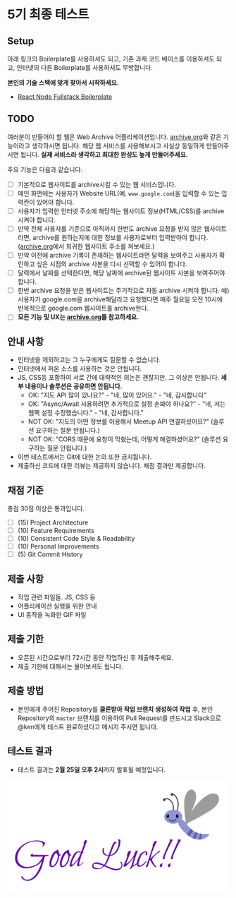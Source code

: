 # 5기 최종 테스트

## Setup

아래 링크의 Boilerplate를 사용하셔도 되고, 기존 과제 코드 베이스를 이용하셔도 되고, 인터넷의 다른 Boilerplate를 사용하셔도 무방합니다.

**본인의 기술 스택에 맞게 찾아서 시작하세요.**

- [React Node Fullstack Boilerplate](https://github.com/sagarpatke/react-fullstack-boilerplate)

## TODO

여러분이 만들어야 할 웹은 Web Archive 어플리케이션입니다. [archive.org](https://archive.org/)와 같은 기능이라고 생각하시면 됩니다. 해당 웹 서비스를 사용해보시고 사실상 동일하게 만들어주시면 됩니다. **실제 서비스라 생각하고 최대한 완성도 높게 만들어주세요.**

주요 기능은 다음과 같습니다.

- [ ] 기본적으로 웹사이트를 archive시킬 수 있는 웹 서비스입니다.
- [ ] 메인 화면에는 사용자가 Website URL(예. `www.google.com`)을 입력할 수 있는 입력칸이 있어야 합니다.
- [ ] 사용자가 입력한 인터넷 주소에 해당하는 웹사이트 정보(HTML/CSS)를 archive 시켜야 합니다.
- [ ] 만약 전체 사용자를 기준으로 아직까지 한번도 archive 요청을 받지 않은 웹사이트라면, archive를 원하는지에 대한 정보를 사용자로부터 입력받아야 합니다. ([archive.org](https://archive.org)에서 희귀한 웹사이트 주소를 쳐보세요.)
- [ ] 만약 이전에 archive 기록이 존재하는 웹사이트라면 달력을 보여주고 사용자가 확인하고 싶은 시점의 archive 사본을 다시 선택할 수 있어야 합니다.
- [ ] 달력에서 날짜를 선택한다면, 해당 날짜에 archive된 웹사이트 사본을 보여주어야 합니다.
- [ ] 한번 archive 요청을 받은 웹사이트는 주기적으로 자동 archive 시켜야 합니다. 예) 사용자가 google.com을 archive해달라고 요청했다면 매주 월요일 오전 10시에 반복적으로 google.com 웹사이트를 archive한다.
- [ ] **모든 기능 및 UX는 [archive.org](https://archive.org)를 참고하세요.**

## 안내 사항

- 인터넷을 제외하고는 그 누구에게도 질문할 수 없습니다.
- 인터넷에서 퍼온 소스를 사용하는 것은 안됩니다.
- JS, CSS등 포함하여 서로 간에 대략적인 의논은 괜찮지만, 그 이상은 안됩니다. **세부 내용이나 솔루션은 공유하면 안됩니다.**
  - OK: "지도 API 많이 있나요?" - "네, 많이 있어요." - "네, 감사합니다"
  - OK: "Async/Await 사용하려면 추가적으로 설정 손봐야 하나요?" - "네, 저는 웹팩 설정 수정했습니다." - "네, 감사합니다."
  - NOT OK: "지도의 어떤 정보를 이용해서 Meetup API 연결하셨어요?" (솔루션 요구하는 질문 안됩니다.)
  - NOT OK: "CORS 때문에 요청이 막혔는데, 어떻게 해결하셨어요?" (솔루션 요구하는 질문 안됩니다.)
- 이번 테스트에서는 Git에 대한 논의 또한 금지됩니다.
- 제출하신 코드에 대한 리뷰는 제공하지 않습니다. 채점 결과만 제공합니다.

## 채점 기준

총점 30점 이상은 통과입니다.

- [ ] (15) Project Architecture
- [ ] (10) Feature Requirements
- [ ] (10) Consistent Code Style & Readability
- [ ] (10) Personal Improvements
- [ ] (5) Git Commit History

## 제출 사항

- 작업 관련 파일들. JS, CSS 등
- 어플리케이션 실행을 위한 안내
- UI 동작을 녹화한 GIF 파일

## 제출 기한

- 오픈된 시간으로부터 72시간 동안 작업하신 후 제출해주세요.
- 제출 기한에 대해서는 물어보셔도 됩니다.

## 제출 방법

- 본인에게 주어진 Repository를 **클론받아 작업 브랜치 생성하여 작업** 후, 본인 Repository의 `master` 브랜치를 이용하여 Pull Request를 만드시고 Slack으로 @ken에게 테스트 완료하셨다고 메시지 주시면 됩니다.

## 테스트 결과

- 테스트 결과는 **2월 25일 오후 2시**까지 발표될 예정입니다.

![Good Luck](/Good-Luck.png)

